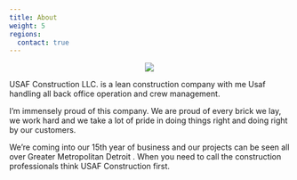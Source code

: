 ```yaml
---
title: About
weight: 5
regions:
  contact: true
---
```


<center><img class="mediumImage bunkbed" src="{{ '/images/construction-photos/usaf-sign.jpg' | relative_url }}"></center>

USAF Construction LLC. is a lean construction company with me Usaf handling all back office operation and crew management.

I’m immensely proud of this company. We are proud of every brick we lay, we work hard and we take a lot of pride in doing things right and doing right by our customers.

We’re coming into our 15th year of business and our projects can be seen all over Greater Metropolitan Detroit . When you need to call the construction professionals think USAF Construction first.
